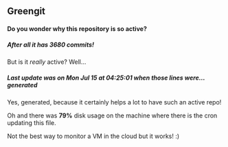 ## Greengit

#### Do you wonder why this repository is so active?

##### After all it has 3680 commits!

But is it *really* active? Well...

##### Last update was on Mon Jul 15 at 04:25:01 when those lines were... generated

Yes, generated, because it certainly helps a lot to have such an active repo!

Oh and there was **79%** disk usage on the machine
where there is the cron updating this file.

Not the best way to monitor a VM in the cloud but it works! :)
